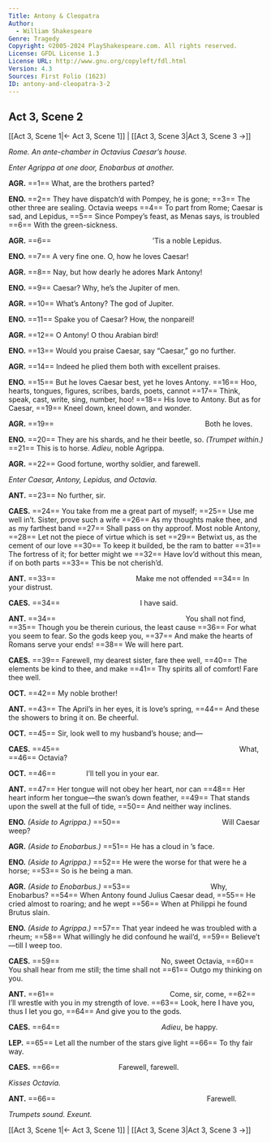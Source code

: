 ```yaml
---
Title: Antony & Cleopatra
Author: 
  - William Shakespeare
Genre: Tragedy
Copyright: ©2005-2024 PlayShakespeare.com. All rights reserved.
License: GFDL License 1.3
License URL: http://www.gnu.org/copyleft/fdl.html
Version: 4.3
Sources: First Folio (1623)
ID: antony-and-cleopatra-3-2
---
```


## Act 3, Scene 2
[[Act 3, Scene 1|← Act 3, Scene 1]] | [[Act 3, Scene 3|Act 3, Scene 3 →]]

*Rome. An ante-chamber in Octavius Caesar’s house.*

*Enter Agrippa at one door, Enobarbus at another.*

**AGR.**
==1== What, are the brothers parted?

**ENO.**
==2== They have dispatch’d with Pompey, he is gone;
==3== The other three are sealing. Octavia weeps
==4== To part from Rome; Caesar is sad, and Lepidus,
==5== Since Pompey’s feast, as Menas says, is troubled
==6== With the green-sickness.

**AGR.**
==6==               ’Tis a noble Lepidus.

**ENO.**
==7== A very fine one. O, how he loves Caesar!

**AGR.**
==8== Nay, but how dearly he adores Mark Antony!

**ENO.**
==9== Caesar? Why, he’s the Jupiter of men.

**AGR.**
==10== What’s Antony? The god of Jupiter.

**ENO.**
==11== Spake you of Caesar? How, the nonpareil!

**AGR.**
==12== O Antony! O thou Arabian bird!

**ENO.**
==13== Would you praise Caesar, say “Caesar,” go no further.

**AGR.**
==14== Indeed he plied them both with excellent praises.

**ENO.**
==15== But he loves Caesar best, yet he loves Antony.
==16== Hoo, hearts, tongues, figures, scribes, bards, poets, cannot
==17== Think, speak, cast, write, sing, number, hoo!
==18== His love to Antony. But as for Caesar,
==19== Kneel down, kneel down, and wonder.

**AGR.**
==19==                      Both he loves.

**ENO.**
==20== They are his shards, and he their beetle, so.
*(Trumpet within.)*
==21== This is to horse. *Adieu*, noble Agrippa.

**AGR.**
==22== Good fortune, worthy soldier, and farewell.

*Enter Caesar, Antony, Lepidus, and Octavia.*

**ANT.**
==23== No further, sir.

**CAES.**
==24== You take from me a great part of myself;
==25== Use me well in’t. Sister, prove such a wife
==26== As my thoughts make thee, and as my farthest band
==27== Shall pass on thy approof. Most noble Antony,
==28== Let not the piece of virtue which is set
==29== Betwixt us, as the cement of our love
==30== To keep it builded, be the ram to batter
==31== The fortress of it; for better might we
==32== Have lov’d without this mean, if on both parts
==33== This be not cherish’d.

**ANT.**
==33==            Make me not offended
==34== In your distrust.

**CAES.**
==34==            I have said.

**ANT.**
==34==                   You shall not find,
==35== Though you be therein curious, the least cause
==36== For what you seem to fear. So the gods keep you,
==37== And make the hearts of Romans serve your ends!
==38== We will here part.

**CAES.**
==39== Farewell, my dearest sister, fare thee well,
==40== The elements be kind to thee, and make
==41== Thy spirits all of comfort! Fare thee well.

**OCT.**
==42== My noble brother!

**ANT.**
==43== The April’s in her eyes, it is love’s spring,
==44== And these the showers to bring it on. Be cheerful.

**OCT.**
==45== Sir, look well to my husband’s house; and⁠—

**CAES.**
==45==                          What,
==46== Octavia?

**OCT.**
==46==     I’ll tell you in your ear.

**ANT.**
==47== Her tongue will not obey her heart, nor can
==48== Her heart inform her tongue—the swan’s down feather,
==49== That stands upon the swell at the full of tide,
==50== And neither way inclines.

**ENO.**
*(Aside to Agrippa.)*
==50==               Will Caesar weep?

**AGR.**
*(Aside to Enobarbus.)*
==51== He has a cloud in ’s face.

**ENO.**
*(Aside to Agrippa.)*
==52== He were the worse for that were he a horse;
==53== So is he being a man.

**AGR.**
*(Aside to Enobarbus.)*
==53==            Why, Enobarbus?
==54== When Antony found Julius Caesar dead,
==55== He cried almost to roaring; and he wept
==56== When at Philippi he found Brutus slain.

**ENO.**
*(Aside to Agrippa.)*
==57== That year indeed he was troubled with a rheum;
==58== What willingly he did confound he wail’d,
==59== Believe’t—till I weep too.

**CAES.**
==59==               No, sweet Octavia,
==60== You shall hear from me still; the time shall not
==61== Outgo my thinking on you.

**ANT.**
==61==                 Come, sir, come,
==62== I’ll wrestle with you in my strength of love.
==63== Look, here I have you, thus I let you go,
==64== And give you to the gods.

**CAES.**
==64==               *Adieu*, be happy.

**LEP.**
==65== Let all the number of the stars give light
==66== To thy fair way.

**CAES.**
==66==         Farewell, farewell.

*Kisses Octavia.*

**ANT.**
==66==                      Farewell.

*Trumpets sound. Exeunt.*

[[Act 3, Scene 1|← Act 3, Scene 1]] | [[Act 3, Scene 3|Act 3, Scene 3 →]]
